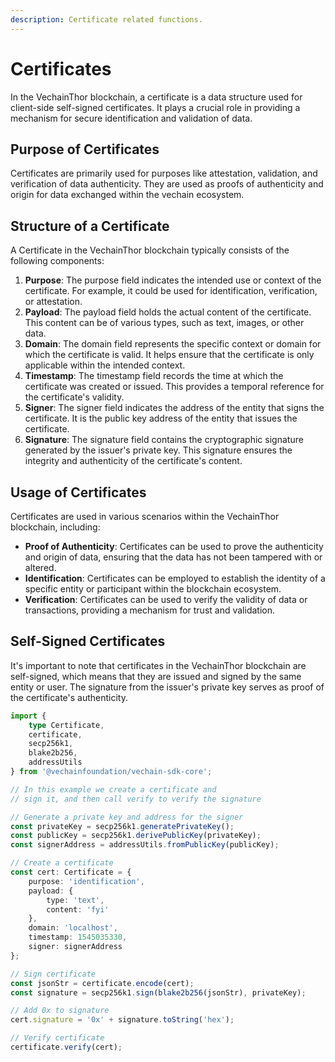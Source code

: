 ```yaml
---
description: Certificate related functions.
---
```


# Certificates

In the VechainThor blockchain, a certificate is a data structure used for client-side self-signed certificates. It plays a crucial role in providing a mechanism for secure identification and validation of data.

## Purpose of Certificates

Certificates are primarily used for purposes like attestation, validation, and verification of data authenticity. They are used as proofs of authenticity and origin for data exchanged within the vechain ecosystem.

## Structure of a Certificate

A Certificate in the VechainThor blockchain typically consists of the following components:

1. **Purpose**: The purpose field indicates the intended use or context of the certificate. For example, it could be used for identification, verification, or attestation.
2. **Payload**: The payload field holds the actual content of the certificate. This content can be of various types, such as text, images, or other data.
3. **Domain**: The domain field represents the specific context or domain for which the certificate is valid. It helps ensure that the certificate is only applicable within the intended context.
4. **Timestamp**: The timestamp field records the time at which the certificate was created or issued. This provides a temporal reference for the certificate's validity.
5. **Signer**: The signer field indicates the address of the entity that signs the certificate. It is the public key address of the entity that issues the certificate.
6. **Signature**: The signature field contains the cryptographic signature generated by the issuer's private key. This signature ensures the integrity and authenticity of the certificate's content.

## Usage of Certificates

Certificates are used in various scenarios within the VechainThor blockchain, including:

* **Proof of Authenticity**: Certificates can be used to prove the authenticity and origin of data, ensuring that the data has not been tampered with or altered.
* **Identification**: Certificates can be employed to establish the identity of a specific entity or participant within the blockchain ecosystem.
* **Verification**: Certificates can be used to verify the validity of data or transactions, providing a mechanism for trust and validation.

## Self-Signed Certificates

It's important to note that certificates in the VechainThor blockchain are self-signed, which means that they are issued and signed by the same entity or user. The signature from the issuer's private key serves as proof of the certificate's authenticity.

```typescript { name=sign_verify, category=example }
import {
    type Certificate,
    certificate,
    secp256k1,
    blake2b256,
    addressUtils
} from '@vechainfoundation/vechain-sdk-core';

// In this example we create a certificate and
// sign it, and then call verify to verify the signature

// Generate a private key and address for the signer
const privateKey = secp256k1.generatePrivateKey();
const publicKey = secp256k1.derivePublicKey(privateKey);
const signerAddress = addressUtils.fromPublicKey(publicKey);

// Create a certificate
const cert: Certificate = {
    purpose: 'identification',
    payload: {
        type: 'text',
        content: 'fyi'
    },
    domain: 'localhost',
    timestamp: 1545035330,
    signer: signerAddress
};

// Sign certificate
const jsonStr = certificate.encode(cert);
const signature = secp256k1.sign(blake2b256(jsonStr), privateKey);

// Add 0x to signature
cert.signature = '0x' + signature.toString('hex');

// Verify certificate
certificate.verify(cert);

```
